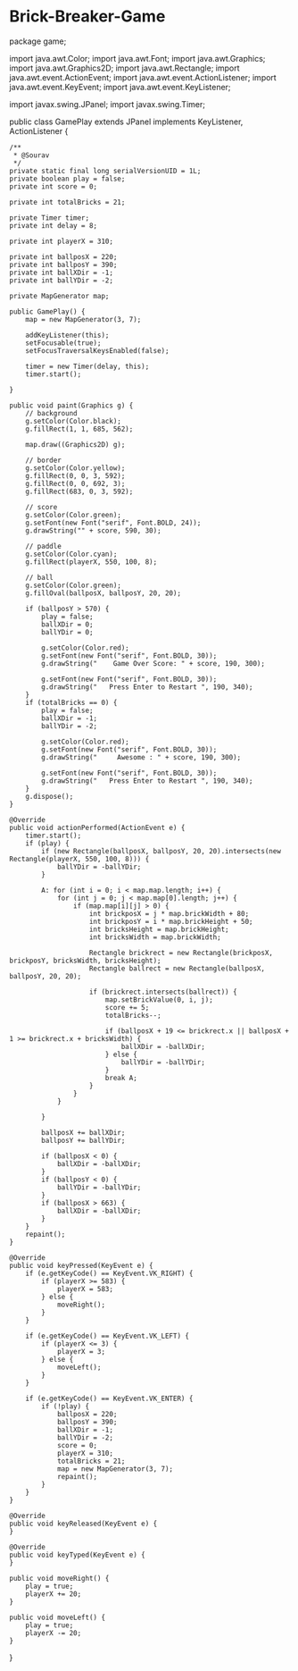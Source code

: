 # Brick-Breaker-Game
package game;

import java.awt.Color;
import java.awt.Font;
import java.awt.Graphics;
import java.awt.Graphics2D;
import java.awt.Rectangle;
import java.awt.event.ActionEvent;
import java.awt.event.ActionListener;
import java.awt.event.KeyEvent;
import java.awt.event.KeyListener;

import javax.swing.JPanel;
import javax.swing.Timer;

public class GamePlay extends JPanel implements KeyListener, ActionListener {

	/**
	 * @Sourav
	 */
	private static final long serialVersionUID = 1L;
	private boolean play = false;
	private int score = 0;

	private int totalBricks = 21;

	private Timer timer;
	private int delay = 8;

	private int playerX = 310;

	private int ballposX = 220;
	private int ballposY = 390;
	private int ballXDir = -1;
	private int ballYDir = -2;

	private MapGenerator map;

	public GamePlay() {
		map = new MapGenerator(3, 7);

		addKeyListener(this);
		setFocusable(true);
		setFocusTraversalKeysEnabled(false);

		timer = new Timer(delay, this);
		timer.start();

	}

	public void paint(Graphics g) {
		// background
		g.setColor(Color.black);
		g.fillRect(1, 1, 685, 562);

		map.draw((Graphics2D) g);

		// border
		g.setColor(Color.yellow);
		g.fillRect(0, 0, 3, 592);
		g.fillRect(0, 0, 692, 3);
		g.fillRect(683, 0, 3, 592);

		// score
		g.setColor(Color.green);
		g.setFont(new Font("serif", Font.BOLD, 24));
		g.drawString("" + score, 590, 30);

		// paddle
		g.setColor(Color.cyan);
		g.fillRect(playerX, 550, 100, 8);

		// ball
		g.setColor(Color.green);
		g.fillOval(ballposX, ballposY, 20, 20);

		if (ballposY > 570) {
			play = false;
			ballXDir = 0;
			ballYDir = 0;

			g.setColor(Color.red);
			g.setFont(new Font("serif", Font.BOLD, 30));
			g.drawString("    Game Over Score: " + score, 190, 300);

			g.setFont(new Font("serif", Font.BOLD, 30));
			g.drawString("   Press Enter to Restart ", 190, 340);
		}
		if (totalBricks == 0) {
			play = false;
			ballXDir = -1;
			ballYDir = -2;

			g.setColor(Color.red);
			g.setFont(new Font("serif", Font.BOLD, 30));
			g.drawString("     Awesome : " + score, 190, 300);

			g.setFont(new Font("serif", Font.BOLD, 30));
			g.drawString("   Press Enter to Restart ", 190, 340);
		}
		g.dispose();
	}

	@Override
	public void actionPerformed(ActionEvent e) {
		timer.start();
		if (play) {
			if (new Rectangle(ballposX, ballposY, 20, 20).intersects(new Rectangle(playerX, 550, 100, 8))) {
				ballYDir = -ballYDir;
			}

			A: for (int i = 0; i < map.map.length; i++) {
				for (int j = 0; j < map.map[0].length; j++) {
					if (map.map[i][j] > 0) {
						int brickposX = j * map.brickWidth + 80;
						int brickposY = i * map.brickHeight + 50;
						int bricksHeight = map.brickHeight;
						int bricksWidth = map.brickWidth;

						Rectangle brickrect = new Rectangle(brickposX, brickposY, bricksWidth, bricksHeight);
						Rectangle ballrect = new Rectangle(ballposX, ballposY, 20, 20);

						if (brickrect.intersects(ballrect)) {
							map.setBrickValue(0, i, j);
							score += 5;
							totalBricks--;

							if (ballposX + 19 <= brickrect.x || ballposX + 1 >= brickrect.x + bricksWidth) {
								ballXDir = -ballXDir;
							} else {
								ballYDir = -ballYDir;
							}
							break A;
						}
					}
				}

			}

			ballposX += ballXDir;
			ballposY += ballYDir;

			if (ballposX < 0) {
				ballXDir = -ballXDir;
			}
			if (ballposY < 0) {
				ballYDir = -ballYDir;
			}
			if (ballposX > 663) {
				ballXDir = -ballXDir;
			}
		}
		repaint();
	}

	@Override
	public void keyPressed(KeyEvent e) {
		if (e.getKeyCode() == KeyEvent.VK_RIGHT) {
			if (playerX >= 583) {
				playerX = 583;
			} else {
				moveRight();
			}
		}

		if (e.getKeyCode() == KeyEvent.VK_LEFT) {
			if (playerX <= 3) {
				playerX = 3;
			} else {
				moveLeft();
			}
		}

		if (e.getKeyCode() == KeyEvent.VK_ENTER) {
			if (!play) {
				ballposX = 220;
				ballposY = 390;
				ballXDir = -1;
				ballYDir = -2;
				score = 0;
				playerX = 310;
				totalBricks = 21;
				map = new MapGenerator(3, 7);
				repaint();
			}
		}
	}

	@Override
	public void keyReleased(KeyEvent e) {
	}

	@Override
	public void keyTyped(KeyEvent e) {
	}

	public void moveRight() {
		play = true;
		playerX += 20;
	}

	public void moveLeft() {
		play = true;
		playerX -= 20;
	}

}
